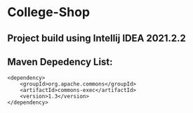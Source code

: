 # College-Shop

## Project build using Intellij IDEA 2021.2.2

## Maven Depedency List: 
```
<dependency>
    <groupId>org.apache.commons</groupId>
    <artifactId>commons-exec</artifactId>
    <version>1.3</version>
</dependency>
```